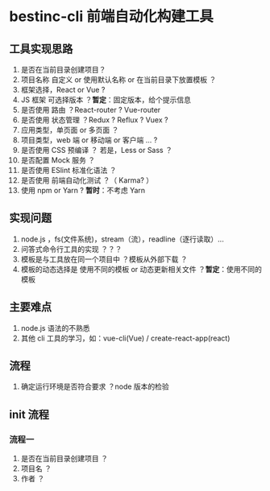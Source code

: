 # bestinc-cli 前端自动化构建工具

## 工具实现思路

1. 是否在当前目录创建项目？
2. 项目名称 自定义 or 使用默认名称 or 在当前目录下放置模板 ？
3. 框架选择，React or Vue ?
4. JS 框架 可选择版本 ？**暂定**：固定版本，给个提示信息
5. 是否使用 路由 ？React-router ? Vue-router
6. 是否使用 状态管理 ？Redux ? Reflux ? Vuex ?
7. 应用类型，单页面 or 多页面 ？
8. 项目类型，web 端 or 移动端 or 客户端 ... ?
9. 是否使用 CSS 预编译 ？ 若是，Less or Sass ？
10. 是否配置 Mock 服务 ？
11. 是否使用 ESlint 标准化语法 ？
12. 是否使用 前端自动化测试 ？（ Karma? ）
13. 使用 npm or Yarn ? **暂时**：不考虑 Yarn

## 实现问题

1. node.js ，fs(文件系统)，stream（流），readline（逐行读取）...
2. 问答式命令行工具的实现 ？？？
3. 模板是与工具放在同一个项目中 ？模板从外部下载 ？
4. 模板的动态选择是 使用不同的模板 or 动态更新相关文件 ？**暂定**：使用不同的模板

## 主要难点

1. node.js 语法的不熟悉
2. 其他 cli 工具的学习，如：vue-cli(Vue) / create-react-app(react)

## 流程

1. 确定运行环境是否符合要求 ？node 版本的检验

## init 流程

### 流程一

1. 是否在当前目录创建项目 ？
2. 项目名 ？
3. 作者 ？